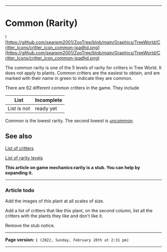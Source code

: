 
***

# Common (Rarity)

![https://github.com/seanpm2001/ZooTree/blob/main/Graphics/TreeWorld/Critter_Icons/critter_icon_common-ipadhd.png](https://github.com/seanpm2001/ZooTree/blob/main/Graphics/TreeWorld/Critter_Icons/critter_icon_common-ipadhd.png)

The common rarity is one of the 5 levels of rarity for critters in Tree World. It does not apply to plants. Common critters are the easiest to obtain, and are marked with their name in green to indicate they are common.

There are 62 different common critters in the game. They include

List | Incomplete
---|---
List is not | ready yet

Common is the lowest rarity. The second lowest is [uncommon](/seanpm2001/SeansLifeArchive_Images_ThePlayForge_Tree-World/wiki//Rarity-Uncommon/).

## See also

[List of critters](https://github.com/seanpm2001/SeansLifeArchive_Images_ThePlayForge_Tree-World/wiki/List-of-Critters/)

[List of rarity levels](https://github.com/seanpm2001/SeansLifeArchive_Images_ThePlayForge_Tree-World/wiki/List-of-Rarity-levels/)

**This article on game mechanics:rarity is a stub. You can help by expanding it.**

***

### Article todo

Add the images of this plant at all scales of size.

Add a list of critters that like this plant, on the second column, list all the critters with the plants they like and don't like it.

Remove the stub notice.

***

**Page version:** `1 (2022, Sunday, February 20th at 2:31 pm)`

***

